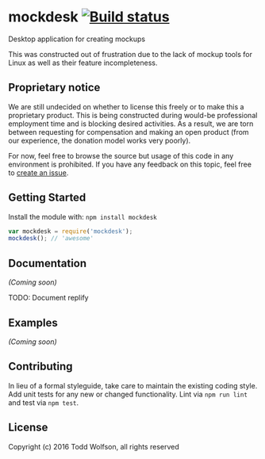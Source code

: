 # mockdesk [![Build status](https://travis-ci.org/twolfson/mockdesk.svg?branch=master)](https://travis-ci.org/twolfson/mockdesk)

Desktop application for creating mockups

This was constructed out of frustration due to the lack of mockup tools for Linux as well as their feature incompleteness.

## Proprietary notice
We are still undecided on whether to license this freely or to make this a proprietary product. This is being constructed during would-be professional employment time and is blocking desired activities. As a result, we are torn between requesting for compensation and making an open product (from our experience, the donation model works very poorly).

For now, feel free to browse the source but usage of this code in any environment is prohibited. If you have any feedback on this topic, feel free to [create an issue](https://github.com/twolfson/mockdesk/issues/new).

## Getting Started
Install the module with: `npm install mockdesk`

```js
var mockdesk = require('mockdesk');
mockdesk(); // 'awesome'
```

## Documentation
_(Coming soon)_

TODO: Document replify

## Examples
_(Coming soon)_

## Contributing
In lieu of a formal styleguide, take care to maintain the existing coding style. Add unit tests for any new or changed functionality. Lint via `npm run lint` and test via `npm test`.

## License
Copyright (c) 2016 Todd Wolfson, all rights reserved
